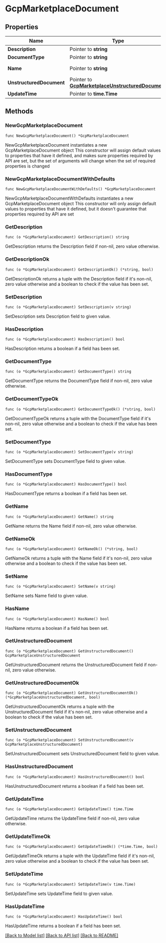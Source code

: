 # GcpMarketplaceDocument

## Properties

Name | Type | Description | Notes
------------ | ------------- | ------------- | -------------
**Description** | Pointer to **string** |  | [optional] 
**DocumentType** | Pointer to **string** | such as \&quot;PARTNER_EULA\&quot; | [optional] 
**Name** | Pointer to **string** | in format of \&quot;projects/{projectNumber}/agreements/{agreementId}/documents/{documentId}\&quot; | [optional] 
**UnstructuredDocument** | Pointer to [**GcpMarketplaceUnstructuredDocument**](GcpMarketplaceUnstructuredDocument.md) |  | [optional] 
**UpdateTime** | Pointer to **time.Time** |  | [optional] 

## Methods

### NewGcpMarketplaceDocument

`func NewGcpMarketplaceDocument() *GcpMarketplaceDocument`

NewGcpMarketplaceDocument instantiates a new GcpMarketplaceDocument object
This constructor will assign default values to properties that have it defined,
and makes sure properties required by API are set, but the set of arguments
will change when the set of required properties is changed

### NewGcpMarketplaceDocumentWithDefaults

`func NewGcpMarketplaceDocumentWithDefaults() *GcpMarketplaceDocument`

NewGcpMarketplaceDocumentWithDefaults instantiates a new GcpMarketplaceDocument object
This constructor will only assign default values to properties that have it defined,
but it doesn't guarantee that properties required by API are set

### GetDescription

`func (o *GcpMarketplaceDocument) GetDescription() string`

GetDescription returns the Description field if non-nil, zero value otherwise.

### GetDescriptionOk

`func (o *GcpMarketplaceDocument) GetDescriptionOk() (*string, bool)`

GetDescriptionOk returns a tuple with the Description field if it's non-nil, zero value otherwise
and a boolean to check if the value has been set.

### SetDescription

`func (o *GcpMarketplaceDocument) SetDescription(v string)`

SetDescription sets Description field to given value.

### HasDescription

`func (o *GcpMarketplaceDocument) HasDescription() bool`

HasDescription returns a boolean if a field has been set.

### GetDocumentType

`func (o *GcpMarketplaceDocument) GetDocumentType() string`

GetDocumentType returns the DocumentType field if non-nil, zero value otherwise.

### GetDocumentTypeOk

`func (o *GcpMarketplaceDocument) GetDocumentTypeOk() (*string, bool)`

GetDocumentTypeOk returns a tuple with the DocumentType field if it's non-nil, zero value otherwise
and a boolean to check if the value has been set.

### SetDocumentType

`func (o *GcpMarketplaceDocument) SetDocumentType(v string)`

SetDocumentType sets DocumentType field to given value.

### HasDocumentType

`func (o *GcpMarketplaceDocument) HasDocumentType() bool`

HasDocumentType returns a boolean if a field has been set.

### GetName

`func (o *GcpMarketplaceDocument) GetName() string`

GetName returns the Name field if non-nil, zero value otherwise.

### GetNameOk

`func (o *GcpMarketplaceDocument) GetNameOk() (*string, bool)`

GetNameOk returns a tuple with the Name field if it's non-nil, zero value otherwise
and a boolean to check if the value has been set.

### SetName

`func (o *GcpMarketplaceDocument) SetName(v string)`

SetName sets Name field to given value.

### HasName

`func (o *GcpMarketplaceDocument) HasName() bool`

HasName returns a boolean if a field has been set.

### GetUnstructuredDocument

`func (o *GcpMarketplaceDocument) GetUnstructuredDocument() GcpMarketplaceUnstructuredDocument`

GetUnstructuredDocument returns the UnstructuredDocument field if non-nil, zero value otherwise.

### GetUnstructuredDocumentOk

`func (o *GcpMarketplaceDocument) GetUnstructuredDocumentOk() (*GcpMarketplaceUnstructuredDocument, bool)`

GetUnstructuredDocumentOk returns a tuple with the UnstructuredDocument field if it's non-nil, zero value otherwise
and a boolean to check if the value has been set.

### SetUnstructuredDocument

`func (o *GcpMarketplaceDocument) SetUnstructuredDocument(v GcpMarketplaceUnstructuredDocument)`

SetUnstructuredDocument sets UnstructuredDocument field to given value.

### HasUnstructuredDocument

`func (o *GcpMarketplaceDocument) HasUnstructuredDocument() bool`

HasUnstructuredDocument returns a boolean if a field has been set.

### GetUpdateTime

`func (o *GcpMarketplaceDocument) GetUpdateTime() time.Time`

GetUpdateTime returns the UpdateTime field if non-nil, zero value otherwise.

### GetUpdateTimeOk

`func (o *GcpMarketplaceDocument) GetUpdateTimeOk() (*time.Time, bool)`

GetUpdateTimeOk returns a tuple with the UpdateTime field if it's non-nil, zero value otherwise
and a boolean to check if the value has been set.

### SetUpdateTime

`func (o *GcpMarketplaceDocument) SetUpdateTime(v time.Time)`

SetUpdateTime sets UpdateTime field to given value.

### HasUpdateTime

`func (o *GcpMarketplaceDocument) HasUpdateTime() bool`

HasUpdateTime returns a boolean if a field has been set.


[[Back to Model list]](../README.md#documentation-for-models) [[Back to API list]](../README.md#documentation-for-api-endpoints) [[Back to README]](../README.md)


